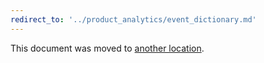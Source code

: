 ```yaml
---
redirect_to: '../product_analytics/event_dictionary.md'
---
```


This document was moved to [another location](../product_analytics/event_dictionary.md).

<!-- This redirect file can be deleted February 1, 2021, or later. -->
<!-- Before deletion, see: https://docs.gitlab.com/ee/development/documentation/#move-or-rename-a-page -->
